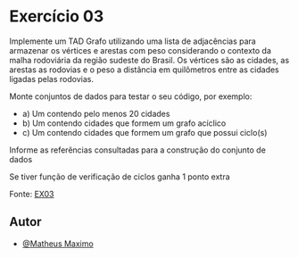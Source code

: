 
# Exercício 03

Implemente um TAD Grafo utilizando uma lista de adjacências para armazenar os vértices e arestas com peso considerando o contexto da malha rodoviária da região sudeste do Brasil. Os vértices são as cidades, as arestas as rodovias e o peso a distância em quilômetros entre as cidades ligadas pelas rodovias.

Monte conjuntos de dados para testar o seu código, 
por exemplo:

- a) Um contendo pelo menos 20 cidades 
- b) Um contendo cidades que formem um grafo acíclico
- c) Um contendo cidades que formem um grafo que possui 
ciclo(s)

Informe as referências consultadas para a construção 
do conjunto de dados

Se tiver função de verificação de ciclos ganha 1 ponto extra


Fonte: [EX03](https://github.com/ScoredSleet/Correcao_atividades_aed2_2025_01/blob/main/ex03/FACOM31303_Aula12_PraticaGrafos.pdf)

## Autor

- [@Matheus Maximo](https://www.github.com/ScoredSleet)
